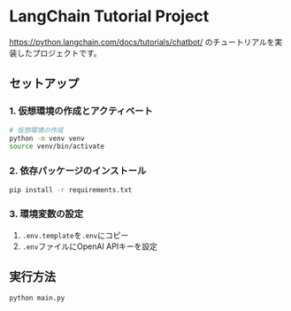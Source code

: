 # LangChain Tutorial Project

https://python.langchain.com/docs/tutorials/chatbot/
のチュートリアルを実装したプロジェクトです。

## セットアップ

### 1. 仮想環境の作成とアクティベート

```bash
# 仮想環境の作成
python -m venv venv
source venv/bin/activate
```

### 2. 依存パッケージのインストール
```bash
pip install -r requirements.txt
```

### 3. 環境変数の設定
1. `.env.template`を`.env`にコピー
2. `.env`ファイルにOpenAI APIキーを設定

## 実行方法
```bash
python main.py
``` 